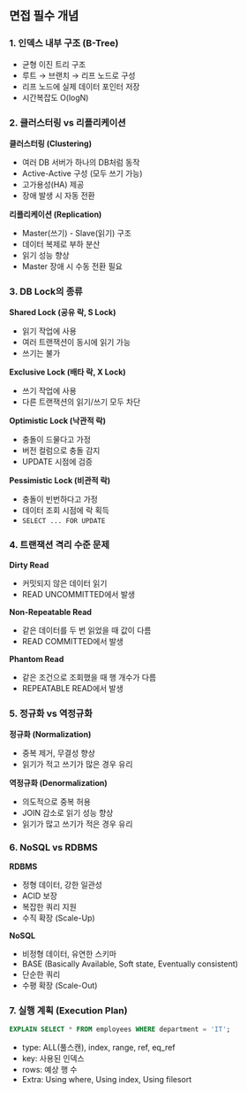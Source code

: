 
## 면접 필수 개념

### 1. 인덱스 내부 구조 (B-Tree)

- 균형 이진 트리 구조
- 루트 → 브랜치 → 리프 노드로 구성
- 리프 노드에 실제 데이터 포인터 저장
- 시간복잡도 O(logN)

### 2. 클러스터링 vs 리플리케이션

**클러스터링 (Clustering)**

- 여러 DB 서버가 하나의 DB처럼 동작
- Active-Active 구성 (모두 쓰기 가능)
- 고가용성(HA) 제공
- 장애 발생 시 자동 전환

**리플리케이션 (Replication)**

- Master(쓰기) - Slave(읽기) 구조
- 데이터 복제로 부하 분산
- 읽기 성능 향상
- Master 장애 시 수동 전환 필요

### 3. DB Lock의 종류

**Shared Lock (공유 락, S Lock)**

- 읽기 작업에 사용
- 여러 트랜잭션이 동시에 읽기 가능
- 쓰기는 불가

**Exclusive Lock (배타 락, X Lock)**

- 쓰기 작업에 사용
- 다른 트랜잭션의 읽기/쓰기 모두 차단

**Optimistic Lock (낙관적 락)**

- 충돌이 드물다고 가정
- 버전 컬럼으로 충돌 감지
- UPDATE 시점에 검증

**Pessimistic Lock (비관적 락)**

- 충돌이 빈번하다고 가정
- 데이터 조회 시점에 락 획득
- `SELECT ... FOR UPDATE`

### 4. 트랜잭션 격리 수준 문제

**Dirty Read**

- 커밋되지 않은 데이터 읽기
- READ UNCOMMITTED에서 발생

**Non-Repeatable Read**

- 같은 데이터를 두 번 읽었을 때 값이 다름
- READ COMMITTED에서 발생

**Phantom Read**

- 같은 조건으로 조회했을 때 행 개수가 다름
- REPEATABLE READ에서 발생

### 5. 정규화 vs 역정규화

**정규화 (Normalization)**

- 중복 제거, 무결성 향상
- 읽기가 적고 쓰기가 많은 경우 유리

**역정규화 (Denormalization)**

- 의도적으로 중복 허용
- JOIN 감소로 읽기 성능 향상
- 읽기가 많고 쓰기가 적은 경우 유리

### 6. NoSQL vs RDBMS

**RDBMS**

- 정형 데이터, 강한 일관성
- ACID 보장
- 복잡한 쿼리 지원
- 수직 확장 (Scale-Up)

**NoSQL**

- 비정형 데이터, 유연한 스키마
- BASE (Basically Available, Soft state, Eventually consistent)
- 단순한 쿼리
- 수평 확장 (Scale-Out)

### 7. 실행 계획 (Execution Plan)

```sql
EXPLAIN SELECT * FROM employees WHERE department = 'IT';
```

- type: ALL(풀스캔), index, range, ref, eq_ref
- key: 사용된 인덱스
- rows: 예상 행 수
- Extra: Using where, Using index, Using filesort